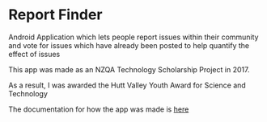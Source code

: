 # Report Finder
Android Application which lets people report issues within their community and vote for issues which have already been posted 
to help quantify the effect of issues

This app was made as an NZQA Technology Scholarship Project in 2017.

As a result, I was awarded the Hutt Valley Youth Award for Science and Technology

The documentation for how the app was made is [here](https://drive.google.com/open?id=1AWbNEMxqs5Etsjn7G1_YKnQYHY_XL3Pb)
